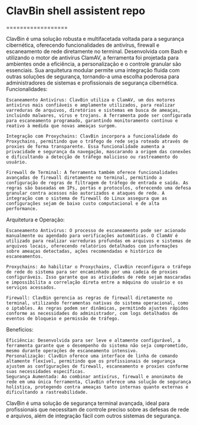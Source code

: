 # ClavBin shell assistent repo
==================



ClavBin é uma solução robusta e multifacetada voltada para a segurança cibernética, oferecendo funcionalidades de antivírus, firewall e escaneamento de rede diretamente no terminal. Desenvolvida com Bash e utilizando o motor de antivírus ClamAV, a ferramenta foi projetada para ambientes onde a eficiência, a personalização e o controle granular são essenciais. Sua arquitetura modular permite uma integração fluida com outras soluções de segurança, tornando-a uma escolha poderosa para administradores de sistemas e profissionais de segurança cibernética.
Funcionalidades:

    Escaneamento Antivírus: ClavBin utiliza o ClamAV, um dos motores antivírus mais confiáveis e amplamente utilizados, para realizar varreduras de arquivos, diretórios e sistemas em busca de ameaças, incluindo malwares, vírus e trojans. A ferramenta pode ser configurada para escaneamento programado, garantindo monitoramento contínuo e reativo à medida que novas ameaças surgem.

    Integração com Proxychains: ClavBin incorpora a funcionalidade do Proxychains, permitindo que o tráfego de rede seja roteado através de proxies de forma transparente. Essa funcionalidade aumenta a privacidade e segurança da navegação, mascarando a origem das conexões e dificultando a detecção de tráfego malicioso ou rastreamento do usuário.

    Firewall de Terminal: A ferramenta também oferece funcionalidades avançadas de firewall diretamente no terminal, permitindo a configuração de regras de filtragem de tráfego de entrada e saída. As regras são baseadas em IPs, portas e protocolos, oferecendo uma defesa granular contra acessos não autorizados e ataques de rede. A integração com o sistema de firewall do Linux assegura que as configurações sejam de baixo custo computacional e de alta performance.

Arquitetura e Operação:

    Escaneamento Antivírus: O processo de escaneamento pode ser acionado manualmente ou agendado para verificações automáticas. O ClamAV é utilizado para realizar varreduras profundas em arquivos e sistemas de arquivos locais, oferecendo relatórios detalhados com informações sobre ameaças detectadas, ações recomendadas e histórico de escaneamentos.

    Proxychains: Ao habilitar o Proxychains, ClavBin reconfigura o tráfego de rede do sistema para ser encaminhado por uma cadeia de proxies configuráveis. Isso garante que as atividades de rede sejam mascaradas e impossibilita a correlação direta entre a máquina do usuário e os serviços acessados.

    Firewall: ClavBin gerencia as regras de firewall diretamente no terminal, utilizando ferramentas nativas do sistema operacional, como o iptables. As regras podem ser dinâmicas, permitindo ajustes rápidos conforme as necessidades do administrador, com logs detalhados de eventos de bloqueio e permissão de tráfego.

Benefícios:

    Eficiência: Desenvolvida para ser leve e altamente configurável, a ferramenta garante que o desempenho do sistema não seja comprometido, mesmo durante operações de escaneamento intensivo.
    Personalização: ClavBin oferece uma interface de linha de comando altamente flexível, permitindo que os profissionais de segurança ajustem as configurações de firewall, escaneamento e proxies conforme suas necessidades específicas.
    Segurança Aumentada: Ao combinar antivírus, firewall e anonimato de rede em uma única ferramenta, ClavBin oferece uma solução de segurança holística, protegendo contra ameaças tanto internas quanto externas e dificultando a rastreabilidade.

ClavBin é uma solução de segurança terminal avançada, ideal para profissionais que necessitam de controle preciso sobre as defesas de rede e arquivos, além de integração fácil com outros sistemas de segurança.
